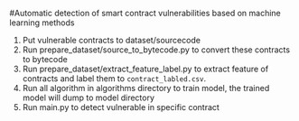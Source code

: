 #Automatic detection of smart contract vulnerabilities based on machine learning methods
1. Put vulnerable contracts to dataset/sourcecode
2. Run prepare_dataset/source_to_bytecode.py to convert these contracts to bytecode
3. Run prepare_dataset/extract_feature_label.py to extract feature of contracts and label them to `contract_labled.csv`.
4. Run all algorithm in algorithms directory to train model, the trained model will dump to model directory
5. Run main.py to detect vulnerable in specific contract 
